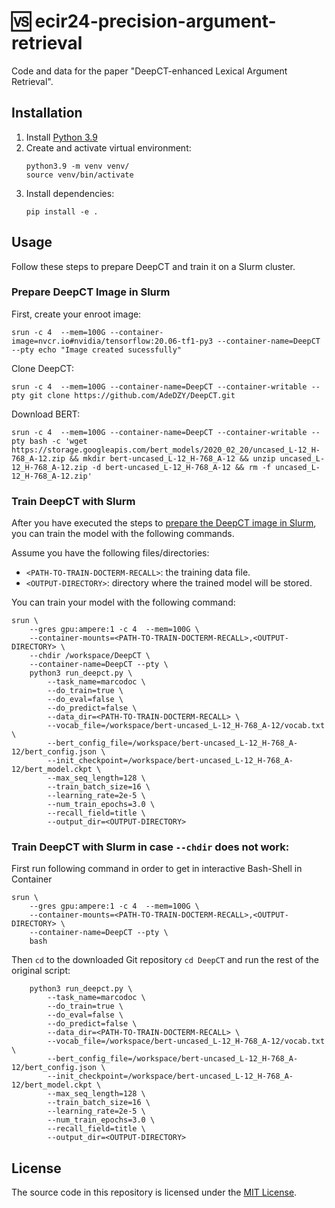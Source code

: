 <!--
[![Issues](https://img.shields.io/github/issues/webis-de/ecir24-precision-argument-retrieval?style=flat-square)](https://github.com/webis-de/ecir24-precision-argument-retrieval/issues)
[![Commit activity](https://img.shields.io/github/commit-activity/m/webis-de/ecir24-precision-argument-retrieval?style=flat-square)](https://github.com/webis-de/ecir24-precision-argument-retrieval/commits)
[![License](https://img.shields.io/github/license/webis-de/ecir24-precision-argument-retrieval?style=flat-square)](LICENSE)
-->

# 🆚 ecir24-precision-argument-retrieval

Code and data for the paper "DeepCT-enhanced Lexical Argument Retrieval".

## Installation

1. Install [Python 3.9](https://python.org/downloads/)
2. Create and activate virtual environment:
    ```shell
    python3.9 -m venv venv/
    source venv/bin/activate
    ```
3. Install dependencies:
    ```shell
    pip install -e .
    ```

## Usage
Follow these steps to prepare DeepCT and train it on a Slurm cluster.

### Prepare DeepCT Image in Slurm

First, create your enroot image:
```shell
srun -c 4  --mem=100G --container-image=nvcr.io#nvidia/tensorflow:20.06-tf1-py3 --container-name=DeepCT --pty echo "Image created sucessfully"
```

Clone DeepCT:
```shell
srun -c 4  --mem=100G --container-name=DeepCT --container-writable --pty git clone https://github.com/AdeDZY/DeepCT.git
```

Download BERT:
```shell
srun -c 4  --mem=100G --container-name=DeepCT --container-writable --pty bash -c 'wget https://storage.googleapis.com/bert_models/2020_02_20/uncased_L-12_H-768_A-12.zip && mkdir bert-uncased_L-12_H-768_A-12 && unzip uncased_L-12_H-768_A-12.zip -d bert-uncased_L-12_H-768_A-12 && rm -f uncased_L-12_H-768_A-12.zip' 
```

### Train DeepCT with Slurm

After you have executed the steps to [prepare the DeepCT image in Slurm](#prepare-deepct-image-in-slurm), you can train the model with the following commands.

Assume you have the following files/directories:
- `<PATH-TO-TRAIN-DOCTERM-RECALL>`: the training data file.
- `<OUTPUT-DIRECTORY>`: directory where the trained model will be stored.

You can train your model with the following command:

```shell
srun \
    --gres gpu:ampere:1 -c 4  --mem=100G \
    --container-mounts=<PATH-TO-TRAIN-DOCTERM-RECALL>,<OUTPUT-DIRECTORY> \
    --chdir /workspace/DeepCT \
    --container-name=DeepCT --pty \
    python3 run_deepct.py \
        --task_name=marcodoc \
        --do_train=true \
        --do_eval=false \
        --do_predict=false \
        --data_dir=<PATH-TO-TRAIN-DOCTERM-RECALL> \
        --vocab_file=/workspace/bert-uncased_L-12_H-768_A-12/vocab.txt \
        --bert_config_file=/workspace/bert-uncased_L-12_H-768_A-12/bert_config.json \
        --init_checkpoint=/workspace/bert-uncased_L-12_H-768_A-12/bert_model.ckpt \
        --max_seq_length=128 \
        --train_batch_size=16 \
        --learning_rate=2e-5 \
        --num_train_epochs=3.0 \
        --recall_field=title \
        --output_dir=<OUTPUT-DIRECTORY>
```

### Train DeepCT with Slurm in case `--chdir` does not work:

First run following command in order to get in interactive Bash-Shell in Container
```shell
srun \
    --gres gpu:ampere:1 -c 4  --mem=100G \
    --container-mounts=<PATH-TO-TRAIN-DOCTERM-RECALL>,<OUTPUT-DIRECTORY> \
    --container-name=DeepCT --pty \
    bash
```

Then `cd` to the downloaded Git repository `cd DeepCT` and run the rest of the original script:
```shell
    python3 run_deepct.py \
        --task_name=marcodoc \
        --do_train=true \
        --do_eval=false \
        --do_predict=false \
        --data_dir=<PATH-TO-TRAIN-DOCTERM-RECALL> \
        --vocab_file=/workspace/bert-uncased_L-12_H-768_A-12/vocab.txt \
        --bert_config_file=/workspace/bert-uncased_L-12_H-768_A-12/bert_config.json \
        --init_checkpoint=/workspace/bert-uncased_L-12_H-768_A-12/bert_model.ckpt \
        --max_seq_length=128 \
        --train_batch_size=16 \
        --learning_rate=2e-5 \
        --num_train_epochs=3.0 \
        --recall_field=title \
        --output_dir=<OUTPUT-DIRECTORY>
```

## License

The source code in this repository is licensed under the [MIT License](LICENSE).
